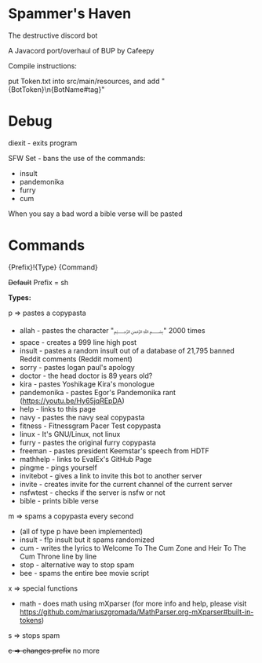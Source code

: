 # Spammer's Haven
The destructive discord bot

A Javacord port/overhaul of BUP by Cafeepy

Compile instructions:

put Token.txt into src/main/resources, 
and add "{BotToken}\n{BotName#tag}"

# Debug

diexit - exits program

SFW Set - bans the use of the commands:
 
 - insult
 - pandemonika
 - furry
 - cum

When you say a bad word a bible verse will be pasted
# Commands
{Prefix}!{Type} {Command}

~~Default~~ Prefix = sh

**Types:**

p => pastes a copypasta

 - allah - pastes the character "﷽" 2000 times
 - space - creates a 999 line high post
 - insult - pastes a random insult out of a database of 21,795 banned Reddit comments (Reddit moment)
 - sorry - pastes logan paul's apology
 - doctor - the head doctor is 89 years old?
 - kira - pastes Yoshikage Kira's monologue
 - pandemonika - pastes Egor's Pandemonika rant (https://youtu.be/Hy65jqREpDA)
 - help - links to this page
 - navy - pastes the navy seal copypasta
 - fitness - Fitnessgram Pacer Test copypasta
 - linux - It's GNU/Linux, not linux
 - furry - pastes the original furry copypasta
 - freeman - pastes president Keemstar's speech from HDTF
 - mathhelp - links to EvalEx's GitHub Page
 - pingme - pings yourself
 - invitebot - gives a link to invite this bot to another server
 - invite - creates invite for the current channel of the current server
 - nsfwtest - checks if the server is nsfw or not
 - bible - prints bible verse

m => spams a copypasta every second

 - (all of type p have been implemented)
 - insult - f!p insult but it spams randomized
 - cum - writes the lyrics to Welcome To The Cum Zone and Heir To The Cum Throne line by line
 - stop - alternative way to stop spam
 - bee - spams the entire bee movie script
 
x => special functions

 - math - does math using mXparser (for more info and help, please visit https://github.com/mariuszgromada/MathParser.org-mXparser#built-in-tokens)

s => stops spam

~~c => changes prefix~~
 no more
